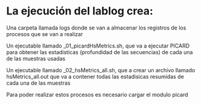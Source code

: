 # La ejecución del lablog crea:

Una carpeta llamada logs donde se van a almacenar los registros de los procesos que se van a realizar

Un ejecutable llamado _01_picardHsMetrics.sh, que va a ejecutar PICARD para obtener las estadisticas (profundidad de las secuencias) de cada una de las muestras usadas

Un ejecutable llamado _02_hsMetrics_all.sh, que a crear un archivo llamado hsMetrics_all.out que va a contener todas las estadisicas resumidas de cada una de las muestras

Para poder realizar estos procesos es necesario cargar el modulo picard
